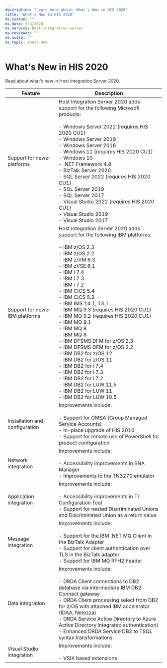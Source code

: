 ```yaml
---
description: "Learn more about: What's New in HIS 2020"
title: "What's New in HIS 2020"
ms.custom: ""
ms.date: 5/4/2020
ms.service: host-integration-server
ms.reviewer: ""
ms.suite: ""
ms.topic: whats-new
---
```

# What's New in HIS 2020
Read about what's new in Host Integration Server 2020.  


|             Feature             |                                                                                                                                                                                                                                                                       Description                                                                                                                                                                                                                                                                        |
|---------------------------------|----------------------------------------------------------------------------------------------------------------------------------------------------------------------------------------------------------------------------------------------------------------------------------------------------------------------------------------------------------------------------------------------------------------------------------------------------------------------------------------------------------------------------------------------------------|
|   Support for newer platforms   |                                                                                                                                                       Host Integration Server 2020 adds support for the following Microsoft products:<br /><br />-   Windows Server 2022 (requires HIS 2020 CU1)<br />-   Windows Server 2019 <br />-   Windows Server 2016<br />-   Windows 11 (requires HIS 2020 CU1)<br />-   Windows 10<br />-   .NET Framework 4.8<br />-   BizTalk Server 2020 <br />-   SQL Server 2022 (requires HIS 2020 CU1)<br />-   SQL Server 2019 <br />-   SQL Server 2017 <br />-   Visual Studio 2022 (requires HIS 2020 CU1)<br />-   Visual Studio 2019  <br />-  Visual Studio 2017                                                                                                                                                      |
| Support for newer IBM platforms |                                       Host Integration Server 2020 adds support for the following IBM platforms:<br /><br /> -   IBM z/OS 2.3 <br />-   IBM z/OS 2.2<br />-   IBM z/VM 6.3<br />-   IBM zVSE  6.1<br />-   IBM i 7.4 <br />-   IBM i 7.3 <br />-   IBM i 7.2<br />-   IBM CICS 5.4 <br />-   IBM CICS 5.3<br />-   IBM IMS 14.1, 13.1<br />-   IBM MQ 9.3 (requires HIS 2020 CU1)<br />-   IBM MQ 9.2 (requires HIS 2020 CU1)<br />-   IBM MQ 9.1 <br />-   IBM MQ 9 <br />-   IBM MQ 8<br />-   IBM DFSMS DFM for z/OS 2.3 <br />-   IBM DFSMS DFM for z/OS 2.2<br />-   IBM DB2 for z/OS 12 <br />-   IBM DB2 for z/OS 11<br />-   IBM DB2 for i 7.4 <br />-   IBM DB2 for i 7.3 <br />-   IBM DB2 for i 7.2<br />-   IBM DB2 for LUW 11.5 <br />-   IBM DB2 for LUW 11<br />-   IBM DB2 for LUW 10.5                                       |
| Installation and configuration  |                                                                                                                                                                              Improvements include:<br /><br /> -   Support for GMSA (Group Managed Service Accounts)<br />-   In-place upgrade of HIS 2016<br />-   Support for remote use of PowerShell for product configuration                                                                                                                                                                               |
|       Network integration       |                                                                                                                                                                                   Improvements include:<br /><br />-   Accessibility improvements in SNA Manager<br />-   Improvements to the TN3270 emulator                                                                                                                                                                                    |
|     Application integration     |                                                                                                                                                                                                                                                    Improvements include:<br /><br />-   Accessibility improvements in TI Configuration Tool<br />-   Support for nested Discriminated Unions and Discriminated Union as a return value                                                                                                                                                                                                                                                    |
|       Message integration       |                                                                                                                                       Improvements include:<br /><br />-   Support for the IBM .NET MQ Client in the BizTalk Adapter<br />-   Support for client authentication over TLS in the BizTalk adapter     <br />-   Support for IBM MQ RFH2 header                                                                                                                                   |
|        Data integration         | Improvements include:<br /><br />-   DRDA Client connections to DB2 database via intermediary IBM DB2 Connect gateway<br />-   DRDA Client processing select from DB2 for z/OS with attached IBM accelerator (IDAA, Netezza)<br />-   DRDA Service Active Directory to Azure Active Directory integrated authentication)<br />-   Enhanced DRDA Service DB2 to TSQL syntax transformations |
|       Visual Studio integration       |                                                                                                                                       Improvements include:<br /><br /> -   VSIX based extensions
